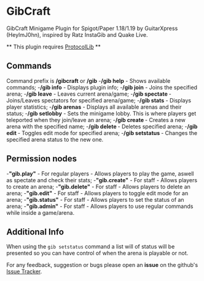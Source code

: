 # GibCraft
GibCraft Minigame Plugin for Spigot/Paper 1.18/1.19 by GuitarXpress (HeyImJ0hn), inspired by Ratz InstaGib and Quake Live.

** This plugin requires [ProtocolLib](https://www.spigotmc.org/resources/protocollib.1997/) **

## Commands
Command prefix is **/gibcraft** or **/gib**
-**/gib help** - Shows available commands;
-**/gib info** - Displays plugin info;
-**/gib join** - Joins the specified arena;
-**/gib leave** - Leaves current arena/game;
-**/gib spectate <arena>** - Joins/Leaves spectators for specified arena/game;
-**/gib stats** - Displays player statistics;
-**/gib arenas** - Displays all available arenas and their status;
-**/gib setlobby** - Sets the minigame lobby. This is where players get teleported when they join/leave an arena;
-**/gib create <name>** - Creates a new arena with the specified name;
-**/gib delete <arena>** - Deletes specified arena;
-**/gib edit <arena>** - Toggles edit mode for specified arena;
-**/gib setstatus <arena> <status>** - Changes the specified arena status to the new one.

## Permission nodes
-**"gib.play"** - For regular players - Allows players to play the game, aswell as spectate and check their stats;
-**"gib.create"** - For staff - Allows players to create an arena;
-**"gib.delete"** - For staff - Allows players to delete an arena;
-**"gib.edit"** - For staff - Allows players to toggle edit mode for an arena;
-**"gib.status"** - For staff - Allows players to set the status of an arena;
-**"gib.admin"** - For staff - Allows players to use regular commands while inside a game/arena.

## Additional Info
When using the `gib setstatus` command a list will of status will be presented so you can have control of when the arena is playable or not.

For any feedback, suggestion or bugs please open an **issue** on the github's [Issue Tracker](https://github.com/HeyImJ0hn/GibCraft/issues).